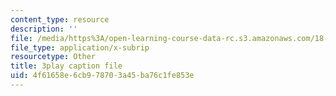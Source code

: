 ```yaml
---
content_type: resource
description: ''
file: /media/https%3A/open-learning-course-data-rc.s3.amazonaws.com/18-01sc-single-variable-calculus-fall-2010/4f61658e6cb978703a45ba76c1fe853e_eHJuAByQf5A.srt
file_type: application/x-subrip
resourcetype: Other
title: 3play caption file
uid: 4f61658e-6cb9-7870-3a45-ba76c1fe853e
---
```

